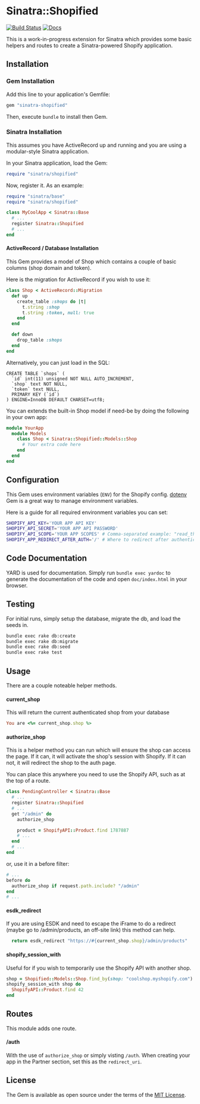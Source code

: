 # Sinatra::Shopified

[![Build Status](https://secure.travis-ci.org/tyler-king/sinatra-shopified.svg?branch=master)](http://travis-ci.org/tyler-king/sinatra-shopified) [![Docs](https://inch-ci.org/github/tyler-king/sinatra-shopified.svg?branch=master)](https://inch-ci.org/github/tyler-king/sinatra-shopified)

This is a work-in-progress extension for Sinatra which provides some basic helpers and routes to create a Sinatra-powered Shopify application.

## Installation

### Gem Installation

Add this line to your application's Gemfile:

``` ruby
gem "sinatra-shopified"
```

Then, execute `bundle` to install then Gem.

### Sinatra Installation

This assumes you have ActiveRecord up and running and you are using a modular-style Sinatra application.

In your Sinatra application, load the Gem:

``` ruby
require "sinatra/shopified"
```

Now, register it. As an example:

``` ruby
require "sinatra/base"
require "sinatra/shopified"

class MyCoolApp < Sinatra::Base
  # ...
  register Sinatra::Shopified
  # ...
end
```

#### ActiveRecord / Database Installation

This Gem provides a model of Shop which contains a couple of basic columns (shop domain and token).

Here is the migration for ActiveRecord if you wish to use it:

``` ruby
class Shop < ActiveRecord::Migration
  def up
    create_table :shops do |t|
      t.string :shop
      t.string :token, null: true
    end
  end

  def down
    drop_table :shops
  end
end
```

Alternatively, you can just load in the SQL:

``` 
CREATE TABLE `shops` (
  `id` int(11) unsigned NOT NULL AUTO_INCREMENT,
  `shop` text NOT NULL,
  `token` text NULL,
  PRIMARY KEY (`id`)
) ENGINE=InnoDB DEFAULT CHARSET=utf8;
```

You can extends the built-in Shop model if need-be by doing the following in your own app:

``` ruby
module YourApp
  module Models
    class Shop < Sinatra::Shopified::Models::Shop
      # Your extra code here
    end
  end
end
```

## Configuration

This Gem uses environment variables (`ENV`) for the Shopify config. [dotenv](https://rubygems.org/gems/dotenv) Gem is a great way to manage environment variables.

Here is a guide for all required environment variables you can set:

``` bash
SHOPIFY_API_KEY='YOUR APP API KEY'
SHOPIFY_API_SECRET='YOUR APP API PASSWORD'
SHOPIFY_API_SCOPE='YOUR APP SCOPES' # Comma-separated example: "read_themes,write_themes"
SHOPIFY_APP_REDIRECT_AFTER_AUTH='/' # Where to redirect after authentication is completed (example: /admin)
```

## Code Documentation

YARD is used for documentation. Simply run `bundle exec yardoc` to generate the documentation of the code and open `doc/index.html` in your browser.

## Testing

For initial runs, simply setup the database, migrate the db, and load the seeds in.

```bash
bundle exec rake db:create
bundle exec rake db:migrate
bundle exec rake db:seed
bundle exec rake test
```

## Usage

There are a couple noteable helper methods.

#### current_shop

This will return the current authenticated shop from your database

``` ruby
You are <%= current_shop.shop %>
```

#### authorize_shop

This is a helper method you can run which will ensure the shop can access the page. If it can, it will activate the shop's session with Shopify. If it can not, it will redirect the shop to the auth page.

You can place this anywhere you need to use the Shopify API, such as at the top of a route.

``` ruby
class PendingController < Sinatra::Base
  # ...
  register Sinatra::Shopified
  # ...
  get "/admin" do
    authorize_shop

    product = ShopifyAPI::Product.find 1787887
    # ...
  end
  # ...
end
```

or, use it in a before filter:

``` ruby
# ...
before do
  authorize_shop if request.path.include? "/admin"
end
# ...
```

#### esdk_redirect

If you are using ESDK and need to escape the iFrame to do a redirect (maybe go to /admin/products, an off-site link) this method can help.

``` ruby
  return esdk_redirect "https://#{current_shop.shop}/admin/products"
```

#### shopify_session_with

Useful for if you wish to temporarily use the Shopify API with another shop.

``` ruby
shop = Shopified::Models::Shop.find_by(shop: "coolshop.myshopify.com")
shopify_session_with shop do
  ShopifyAPI::Product.find 42
end
```

## Routes

This module adds one route.

#### /auth

With the use of `authorize_shop` or simply visting `/auth`. When creating your app in the Partner section, set this as the `redirect_uri`.

## License

The Gem is available as open source under the terms of the [MIT License](http://opensource.org/licenses/MIT).

